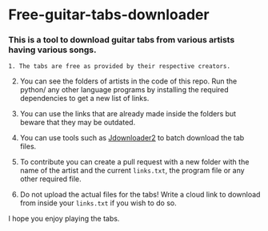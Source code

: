 # Free-guitar-tabs-downloader

### This is a tool to download guitar tabs from various artists having various songs. 

    1. The tabs are free as provided by their respective creators.

   2. You can see the folders of artists in the code of this repo. Run the python/ any other language programs by installing the required dependencies to get a new list of links.

   3. You can use the links that are already made inside the folders but beware that they may be outdated.

   4. You can use tools such as [Jdownloader2](https://jdownloader.org/jdownloader2) to batch download the tab files.

   5. To contribute you can create a pull request with a new folder with the name of the artist and the current `links.txt`, the program file or any other required file.

   6. Do not upload the actual files for the tabs! Write a cloud link to download from inside your `links.txt` if you wish to do so.

I hope you enjoy playing the tabs.